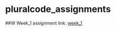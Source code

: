 # pluralcode_assignments

##W Week_1 assignment link: [week_1](https://ugbedam7.github.io/pluralcode_assignments/)
